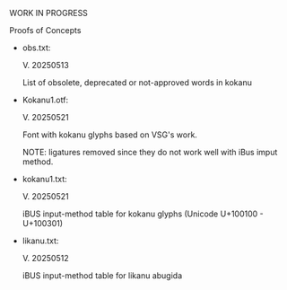 WORK IN PROGRESS

Proofs of Concepts

- obs.txt:
  
  V. 20250513

  List of obsolete, deprecated or not-approved words in kokanu

- Kokanu1.otf:

  V. 20250521

  Font with kokanu glyphs based on VSG's work. 

  NOTE: ligatures removed since they do not work well with iBus imput method. 

- kokanu1.txt:

  V. 20250521

  iBUS input-method table for kokanu glyphs (Unicode U+100100 - U+100301)
  
- likanu.txt:

  V. 20250512

  iBUS input-method table for likanu abugida
